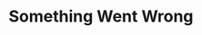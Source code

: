 ---
title: 'Something Went Wrong'
redirect_to:
  - 'https://discuss.pencil2d.org/t/something-went-wrong/1336'
---